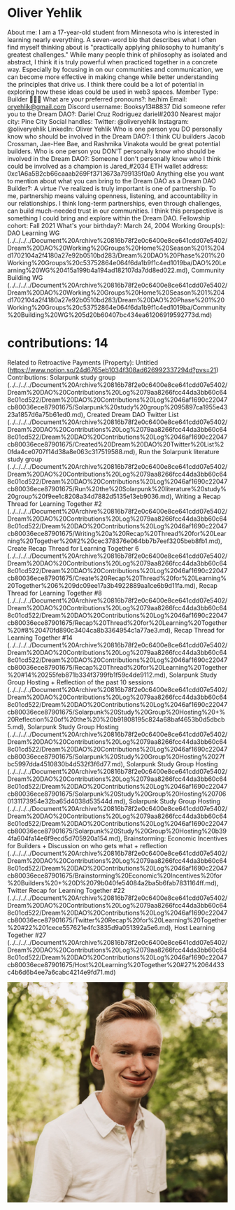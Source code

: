# Oliver Yehlik

About me: I am a 17-year-old student from Minnesota who is interested in learning nearly everything. A seven-word bio that describes what I often find myself thinking about is "practically applying philosophy to humanity's greatest challenges." While many people think of philosophy as isolated and abstract, I think it is truly powerful when practiced together in a concrete way. Especially by focusing in on our communities and communication, we can become more effective in making change while better understanding the principles that drive us. I think there could be a lot of potential in exploring how these ideas could be used in web3 spaces.
Member Type: Builder 👷🏾‍♀️
What are your preferred pronouns?: he/him
Email: oryehlik@gmail.com
Discord username: Booksy13#8837
Did someone refer you to the Dream DAO?: Dariel Cruz Rodriguez dariel#2030
Nearest major city: Pine City
Social handles: Twitter: @oliveryehlik
Instagram: @oliveryehlik
LinkedIn: Oliver Yehlik
Who is one person you DO personally know who should be involved in the Dream DAO?: I think CU builders Jacob Crossman, Jae-Hee Bae, and Rashmika Vinakota would be great potential builders.
Who is one person you DON'T personally know who should be involved in the Dream DAO?: Someone I don't personally know who I think could be involved as a champion is Jared_#2034 
ETH wallet address: 0xc1A6a5B2cb66caaab269Ff3713673a799135f0a0
Anything else you want to mention about what you can bring to the Dream DAO as a Dream DAO Builder?: A virtue I've realized is truly important is one of partnership. To me, partnership means valuing openness, listening, and accountability in our relationships. I think long-term partnerships, even through challenges, can build much-needed trust in our communities. I think this perspective is something I could bring and explore within the Dream DAO.
Fellowship cohort: Fall 2021
What's your birthday?: March 24, 2004
Working Group(s): DAO Learning WG (../../../../Document%20Archive%20816b78f2e0c6400e8ce641cdd07e5402/Dream%20DAO%20Working%20Groups%20Home%20Season%201%204d1702104a2f4180a27e92b0510bd283/Dream%20DAO%20Phase%201%20Working%20Groups%20c53752864e064f6da1b9f1c4ed1019ba/DAO%20Learning%20WG%20415a199b4a194ad182107da7dd8ed022.md), Community Building WG (../../../../Document%20Archive%20816b78f2e0c6400e8ce641cdd07e5402/Dream%20DAO%20Working%20Groups%20Home%20Season%201%204d1702104a2f4180a27e92b0510bd283/Dream%20DAO%20Phase%201%20Working%20Groups%20c53752864e064f6da1b9f1c4ed1019ba/Community%20Building%20WG%205d20b60407bc434ea61206919592773d.md)
# contributions: 14
Related to Retroactive Payments (Property): Untitled (https://www.notion.so/24d6765eb1034f308ad626992337294d?pvs=21)
Contributions: Solarpunk study group  (../../../../Document%20Archive%20816b78f2e0c6400e8ce641cdd07e5402/Dream%20DAO%20Contributions%20Log%2079aa8266fcc44da3bb60c648c01cd522/Dream%20DAO%20Contributions%20Log%2046af1690c22047cb80036ece87901675/Solarpunk%20study%20group%2095897ca1955e4323a1857d6a75b61ed0.md), Created Dream DAO Twitter List   (../../../../Document%20Archive%20816b78f2e0c6400e8ce641cdd07e5402/Dream%20DAO%20Contributions%20Log%2079aa8266fcc44da3bb60c648c01cd522/Dream%20DAO%20Contributions%20Log%2046af1690c22047cb80036ece87901675/Created%20Dream%20DAO%20Twitter%20List%20fda4ce0707f14d38a8e063c317519588.md), Run the Solarpunk literature study group (../../../../Document%20Archive%20816b78f2e0c6400e8ce641cdd07e5402/Dream%20DAO%20Contributions%20Log%2079aa8266fcc44da3bb60c648c01cd522/Dream%20DAO%20Contributions%20Log%2046af1690c22047cb80036ece87901675/Run%20the%20Solarpunk%20literature%20study%20group%20f9ee1c8208a34d7882d5135e13eb9036.md), Writing a Recap Thread for Learning Together #2 (../../../../Document%20Archive%20816b78f2e0c6400e8ce641cdd07e5402/Dream%20DAO%20Contributions%20Log%2079aa8266fcc44da3bb60c648c01cd522/Dream%20DAO%20Contributions%20Log%2046af1690c22047cb80036ece87901675/Writing%20a%20Recap%20Thread%20for%20Learning%20Together%20#2%20cec378376e064bb7b7eef3205beb8fb1.md), Create Recap Thread for Learning Together 6 (../../../../Document%20Archive%20816b78f2e0c6400e8ce641cdd07e5402/Dream%20DAO%20Contributions%20Log%2079aa8266fcc44da3bb60c648c01cd522/Dream%20DAO%20Contributions%20Log%2046af1690c22047cb80036ece87901675/Create%20Recap%20Thread%20for%20Learning%20Together%206%209dc09ee17a3b4922889aa1ce6b9d11fa.md), Recap Thread for Learning Together #8 (../../../../Document%20Archive%20816b78f2e0c6400e8ce641cdd07e5402/Dream%20DAO%20Contributions%20Log%2079aa8266fcc44da3bb60c648c01cd522/Dream%20DAO%20Contributions%20Log%2046af1690c22047cb80036ece87901675/Recap%20Thread%20for%20Learning%20Together%20#8%20470fd890c3404ca8b3364954c1a77ae3.md), Recap Thread for Learning Together #14 (../../../../Document%20Archive%20816b78f2e0c6400e8ce641cdd07e5402/Dream%20DAO%20Contributions%20Log%2079aa8266fcc44da3bb60c648c01cd522/Dream%20DAO%20Contributions%20Log%2046af1690c22047cb80036ece87901675/Recap%20Thread%20for%20Learning%20Together%20#14%20255feb871b334f3799fb1f59c4de9112.md), Solarpunk Study Group Hosting + Reflection of the past 10 sessions (../../../../Document%20Archive%20816b78f2e0c6400e8ce641cdd07e5402/Dream%20DAO%20Contributions%20Log%2079aa8266fcc44da3bb60c648c01cd522/Dream%20DAO%20Contributions%20Log%2046af1690c22047cb80036ece87901675/Solarpunk%20Study%20Group%20Hosting%20+%20Reflection%20of%20the%20%20b91808195c824a68baf4653b0d5dbcb5.md), Solarpunk Study Group Hosting (../../../../Document%20Archive%20816b78f2e0c6400e8ce641cdd07e5402/Dream%20DAO%20Contributions%20Log%2079aa8266fcc44da3bb60c648c01cd522/Dream%20DAO%20Contributions%20Log%2046af1690c22047cb80036ece87901675/Solarpunk%20Study%20Group%20Hosting%2027fbc5997dda4510830b4d532f3f6d77.md), Solarpunk Study Group Hosting (../../../../Document%20Archive%20816b78f2e0c6400e8ce641cdd07e5402/Dream%20DAO%20Contributions%20Log%2079aa8266fcc44da3bb60c648c01cd522/Dream%20DAO%20Contributions%20Log%2046af1690c22047cb80036ece87901675/Solarpunk%20Study%20Group%20Hosting%207060131173954e32ba65d4038d53544d.md), Solarpunk Study Group Hosting (../../../../Document%20Archive%20816b78f2e0c6400e8ce641cdd07e5402/Dream%20DAO%20Contributions%20Log%2079aa8266fcc44da3bb60c648c01cd522/Dream%20DAO%20Contributions%20Log%2046af1690c22047cb80036ece87901675/Solarpunk%20Study%20Group%20Hosting%20b394fa604fa14e6f9ecd5d705920a154.md), Brainstorming: Economic Incentives for Builders + Discussion on who gets what + reflection (../../../../Document%20Archive%20816b78f2e0c6400e8ce641cdd07e5402/Dream%20DAO%20Contributions%20Log%2079aa8266fcc44da3bb60c648c01cd522/Dream%20DAO%20Contributions%20Log%2046af1690c22047cb80036ece87901675/Brainstorming%20Economic%20Incentives%20for%20Builders%20+%20D%2079b040fe54084a2ba5b6fab7831164ff.md), Twitter Recap for Learning Together #22 (../../../../Document%20Archive%20816b78f2e0c6400e8ce641cdd07e5402/Dream%20DAO%20Contributions%20Log%2079aa8266fcc44da3bb60c648c01cd522/Dream%20DAO%20Contributions%20Log%2046af1690c22047cb80036ece87901675/Twitter%20Recap%20for%20Learning%20Together%20#22%201cece557621e4fc3835d9a051392a5e6.md), Host Learning Together #27 (../../../../Document%20Archive%20816b78f2e0c6400e8ce641cdd07e5402/Dream%20DAO%20Contributions%20Log%2079aa8266fcc44da3bb60c648c01cd522/Dream%20DAO%20Contributions%20Log%2046af1690c22047cb80036ece87901675/Host%20Learning%20Together%20#27%2064433c4b6d6b4ee7a6cabc4214e9fd71.md)

![Untitled](Oliver%20Yehlik%200632e173921b4ad8ab3ae14e3e7ac3aa/Untitled.png)